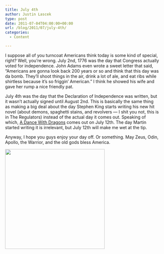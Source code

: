 ```yaml
---
title: July 4th
author: Justin Lascek
type: post
date: 2011-07-04T04:00:00+00:00
url: /blog/2011/07/july-4th/
categories:
  - Content

---
```

I suppose all of you turncoat Americans think today is some kind of special, right? Well, you&#8217;re wrong. July 2nd, 1776 was the day that Congress actually voted for independence. John Adams even wrote a sweet letter that said, &#8220;Americans are gonna look back 200 years or so and think that this day was da bomb. They&#8217;ll shoot things in the air, drink a lot of ale, and eat ribs while shirtless because it&#8217;s so friggin&#8217; American.&#8221; I think he showed his wife and gave her rump a nice friendly pat.
  

  
July 4th was the day that the Declaration of Independence was written, but it wasn&#8217;t actually signed until August 2nd. This is basically the same thing as making a big deal about the day Stephen King starts writing his new hit novel (about demons, spaghetti stains, and revolvers &#8212; I shit you not, this is in The Regulators) instead of the actual day it comes out. Speaking of which, [A Dance With Dragons][1] comes out on July 12th. The day Martin started writing it is irrelevant, but July 12th will make me wet at the tip.
  

  
Anyway, I hope you guys enjoy your day off. Or something. May Zeus, Odin, Apollo, the Warrior, and the old gods bless America.
  

  
[<img data-attachment-id="4698" data-permalink="/blog/2011/07/july-4th/merica_large/" data-orig-file="/2011/07/Merica_large.jpg" data-orig-size="325,325" data-comments-opened="1" data-image-meta="{&quot;aperture&quot;:&quot;0&quot;,&quot;credit&quot;:&quot;&quot;,&quot;camera&quot;:&quot;&quot;,&quot;caption&quot;:&quot;&quot;,&quot;created_timestamp&quot;:&quot;0&quot;,&quot;copyright&quot;:&quot;&quot;,&quot;focal_length&quot;:&quot;0&quot;,&quot;iso&quot;:&quot;0&quot;,&quot;shutter_speed&quot;:&quot;0&quot;,&quot;title&quot;:&quot;&quot;}" data-image-title="Merica_large" data-image-description="" data-medium-file="/2011/07/Merica_large.jpg" data-large-file="/2011/07/Merica_large.jpg" src="/2011/07/Merica_large.jpg" alt="" title="Merica_large" width="325" height="325" class="aligncenter size-full wp-image-4698" />][2]

 [1]: http://www.amazon.com/Dance-Dragons-Song-Fire-Book/dp/0553801473
 [2]: /2011/07/Merica_large.jpg
